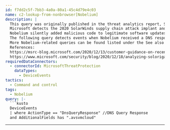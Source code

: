 ```yaml
---
id: f7dd2c5f-7bb3-4a0a-80a1-45c4d79e4c03
name: c2-lookup-from-nonbrowser[Nobelium]
description: |
  This query was originally published in the threat analytics report, Solorigate supply chain attack. Please note that these attacks are currently known as the Nobelium campaign.
  Microsoft detects the 2020 SolarWinds supply chain attack implant and its other components as part of a campaign by the Nobelium activity group. Nobelium is the threat actor behind the attack against SolarWinds, which was previously referred to as Solorigate.
  Nobelium silently added malicious code to legitimate software updates for Orion, which is IT monitoring software provided by SolarWinds. In this way, malicious dynamic link libraries (DLLs) were distributed to SolarWinds customers.
  The following query detects events when Nobelium received a DNS response after launching a lookup request to known command-and-control infrastructure.
  More Nobelium-related queries can be found listed under the See also section of this document.
  References:
  https://msrc-blog.microsoft.com/2020/12/13/customer-guidance-on-recent-nation-state-cyber-attacks/
  https://www.microsoft.com/security/blog/2020/12/18/analyzing-solorigate-the-compromised-dll-file-that-started-a-sophisticated-cyberattack-and-how-microsoft-defender-helps-protect/
requiredDataConnectors:
  - connectorId: MicrosoftThreatProtection
    dataTypes:
      - DeviceEvents
tactics:
  - Command and control
tags:
  - Nobelium
query: |-
  ```kusto
  DeviceEvents
  | where ActionType == "DnsQueryResponse" //DNS Query Response
  and AdditionalFields has ".avsvmcloud"
  ```
---
```


